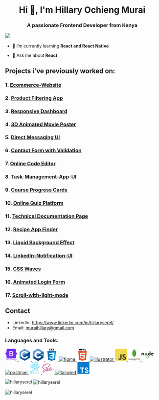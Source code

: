 
<h1 align="center">Hi 👋, I'm Hillary Ochieng Murai</h1>
<h3 align="center">A passionate Frontend Developer from Kenya</h3>
<img src="https://cdn.dribbble.com/users/1162077/screenshots/3848914/programmer.gif">

- 🌱 I’m currently learning **React and React Native**

- 💬 Ask me about **React**

## Projects i've previously worked on:

### 1. [Ecommerce-Website](https://hillaryserel.github.io/Ecommerce-Website/)

### 2. [Product Filtering App](https://hillaryserel.github.io/Product-Filtering-UI/)

### 3. [Responsive Dashboard](https://hillaryserel.github.io/Responsive-Dashboard/)

### 4. [3D Animated Movie Poster](https://hillaryserel.github.io/3D-Movie-Animated-Poster/)

### 5. [Direct Messaging UI](https://hillaryserel.github.io/Direct-Messaging-UI/)

### 6. [Contact Form with Validation](https://hillaryserel.github.io/Contact-Form-with-Validation/)

### 7. [Online Code Editor](https://hillaryserel.github.io/Online-Code-Editor/)

### 8. [Task-Management-App-UI](https://hillaryserel.github.io/Task-Management-App-UI/)

### 9. [Course Progress Cards](https://hillaryserel.github.io/Course-design-cards/)

### 10. [Online Quiz Platform](https://hillaryserel.github.io/Online-Quiz-Platform/)

### 11. [Technical Documentation Page](https://hillaryserel.github.io/Technical-Documentation-Page/)

### 12. [Recipe App Finder](https://hillaryserel.github.io/Recipe-App-Finder/)

### 13. [Liquid Background Effect](https://hillaryserel.github.io/Liquid-Background-Effect/)

### 14. [LinkedIn-Notification-UI](https://hillaryserel.github.io/LinkedIn-Notification-UI/)

### 15. [CSS Waves](https://hillaryserel.github.io/CSS-Waves/)

### 16. [Animated Login Form](https://hillaryserel.github.io/Animated-Login-Form/)

### 17. [Scroll-with-light-mode](https://hillaryserel.github.io/Scroll-with-light-mode/)

## Contact
- LinkedIn: https://www.linkedin.com/in/hillaryserel/
- Email: muraihillary@gmail.com

<h3 align="left">Languages and Tools:</h3>
<p align="left"> <a href="https://getbootstrap.com" target="_blank" rel="noreferrer"> <img src="https://raw.githubusercontent.com/devicons/devicon/master/icons/bootstrap/bootstrap-plain-wordmark.svg" alt="bootstrap" width="40" height="40"/> </a> <a href="https://www.cprogramming.com/" target="_blank" rel="noreferrer"> <img src="https://raw.githubusercontent.com/devicons/devicon/master/icons/c/c-original.svg" alt="c" width="40" height="40"/> </a> <a href="https://www.w3schools.com/cpp/" target="_blank" rel="noreferrer"> <img src="https://raw.githubusercontent.com/devicons/devicon/master/icons/cplusplus/cplusplus-original.svg" alt="cplusplus" width="40" height="40"/> </a> <a href="https://www.w3schools.com/css/" target="_blank" rel="noreferrer"> <img src="https://raw.githubusercontent.com/devicons/devicon/master/icons/css3/css3-original-wordmark.svg" alt="css3" width="40" height="40"/> </a> <a href="https://www.figma.com/" target="_blank" rel="noreferrer"> <img src="https://www.vectorlogo.zone/logos/figma/figma-icon.svg" alt="figma" width="40" height="40"/> </a> <a href="https://www.w3.org/html/" target="_blank" rel="noreferrer"> <img src="https://raw.githubusercontent.com/devicons/devicon/master/icons/html5/html5-original-wordmark.svg" alt="html5" width="40" height="40"/> </a> <a href="https://www.adobe.com/in/products/illustrator.html" target="_blank" rel="noreferrer"> <img src="https://www.vectorlogo.zone/logos/adobe_illustrator/adobe_illustrator-icon.svg" alt="illustrator" width="40" height="40"/> </a> <a href="https://developer.mozilla.org/en-US/docs/Web/JavaScript" target="_blank" rel="noreferrer"> <img src="https://raw.githubusercontent.com/devicons/devicon/master/icons/javascript/javascript-original.svg" alt="javascript" width="40" height="40"/> </a> <a href="https://www.mongodb.com/" target="_blank" rel="noreferrer"> <img src="https://raw.githubusercontent.com/devicons/devicon/master/icons/mongodb/mongodb-original-wordmark.svg" alt="mongodb" width="40" height="40"/> </a> <a href="https://nodejs.org" target="_blank" rel="noreferrer"> <img src="https://raw.githubusercontent.com/devicons/devicon/master/icons/nodejs/nodejs-original-wordmark.svg" alt="nodejs" width="40" height="40"/> </a> <a href="https://postman.com" target="_blank" rel="noreferrer"> <img src="https://www.vectorlogo.zone/logos/getpostman/getpostman-icon.svg" alt="postman" width="40" height="40"/> </a> <a href="https://reactjs.org/" target="_blank" rel="noreferrer"> <img src="https://raw.githubusercontent.com/devicons/devicon/master/icons/react/react-original-wordmark.svg" alt="react" width="40" height="40"/> </a> <a href="https://sass-lang.com" target="_blank" rel="noreferrer"> <img src="https://raw.githubusercontent.com/devicons/devicon/master/icons/sass/sass-original.svg" alt="sass" width="40" height="40"/> </a> <a href="https://tailwindcss.com/" target="_blank" rel="noreferrer"> <img src="https://www.vectorlogo.zone/logos/tailwindcss/tailwindcss-icon.svg" alt="tailwind" width="40" height="40"/> </a> <a href="https://www.typescriptlang.org/" target="_blank" rel="noreferrer"> <img src="https://raw.githubusercontent.com/devicons/devicon/master/icons/typescript/typescript-original.svg" alt="typescript" width="40" height="40"/> </a> </p>

<p><img align="left" src="https://github-readme-stats.vercel.app/api/top-langs?username=hillaryserel&show_icons=true&locale=en&layout=compact" alt="hillaryserel" /></p>

<p>&nbsp;<img align="center" src="https://github-readme-stats.vercel.app/api?username=hillaryserel&show_icons=true&locale=en" alt="hillaryserel" /></p>

<p><img align="center" src="https://github-readme-streak-stats.herokuapp.com/?user=hillaryserel&" alt="hillaryserel" /></p>
